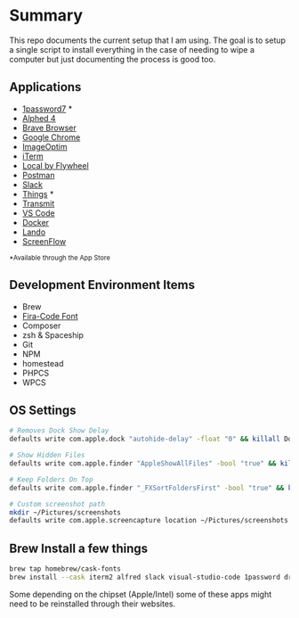 # Summary

This repo documents the current setup that I am using. The goal is to setup a 
single script to install everything in the case of needing to wipe a computer
but just documenting the process is good too.

## Applications

- [1password7](https://1password.com/) *
- [Alphed 4](https://www.alfredapp.com/)
- [Brave Browser](https://brave.com)
- [Google Chrome](https://www.google.com/chrome/)
- [ImageOptim](https://imageoptim.com/mac)
- [iTerm](https://iterm2.com/)
- [Local by Flywheel](https://localbyflywheel.com/)
- [Postman](https://www.getpostman.com/)
- [Slack](https://slack.com/)
- [Things](https://culturedcode.com/things/) *
- [Transmit](https://panic.com/transmit/)
- [VS Code](vs-code/readme.md)
- [Docker](https://docs.docker.com/desktop/mac/apple-silicon/)
- [Lando]()
- [ScreenFlow]()

<sup>*Available through the App Store</sup>

## Development Environment Items

- Brew
- [Fira-Code Font](https://github.com/tonsky/FiraCode)
- Composer
- zsh & Spaceship
- Git
- NPM
- homestead
- PHPCS
- WPCS

## OS Settings

``` sh
# Removes Dock Show Delay
defaults write com.apple.dock "autohide-delay" -float "0" && killall Dock 

# Show Hidden Files
defaults write com.apple.finder "AppleShowAllFiles" -bool "true" && killall Finder

# Keep Folders On Top
defaults write com.apple.finder "_FXSortFoldersFirst" -bool "true" && killall Finder

# Custom screenshot path
mkdir ~/Pictures/screenshots
defaults write com.apple.screencapture location ~/Pictures/screenshots && killall SystemUIServer
```

## Brew Install a few things

``` sh
brew tap homebrew/cask-fonts
brew install --cask iterm2 alfred slack visual-studio-code 1password droplr zoom brave-browser tableplus transmit font-fira-code-nerd-font tinkerwell postman google-chrome imageoptim postman spaceship php composer nvm local ansible
```

Some depending on the chipset (Apple/Intel) some of these apps might need to be reinstalled through their websites.
